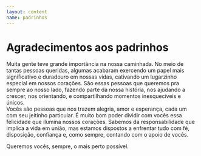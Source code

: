 ```yaml
---
layout: content
name: padrinhos
---
```

# Agradecimentos aos padrinhos

<p>Muita gente teve grande importância na nossa caminhada. No meio de tantas pessoas queridas, algumas acabaram exercendo um papel mais significativo e duradouro em nossas vidas, cativando um lugarzinho especial em nossos corações. São essas pessoas que queremos pra sempre ao nosso lado, fazendo parte da nossa história, nos ajudando a crescer, nos orientando, e compartilhando momentos inesquecíveis e únicos.<br>Vocês são pessoas que nos trazem alegria, amor e esperança, cada um com seu jeitinho particular. É muito bom poder dividir com vocês essa felicidade que ilumina nossos corações. Sabemos da responsabilidade que implica a vida em união, mas estamos dispostos a enfrentar tudo com fé, disposição, confiança e, como sempre, contando com o apoio de vocês.</p>
<p>Queremos vocês, sempre, o mais perto possível.</p>